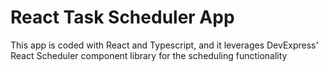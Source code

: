 # React Task Scheduler App

This app is coded with React and Typescript, and it leverages DevExpress' React Scheduler component library for the scheduling functionality
